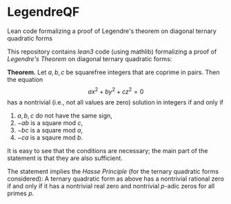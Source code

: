 # LegendreQF
Lean code formalizing a proof of Legendre's theorem on diagonal ternary quadratic forms

This repository contains *lean3* code (using mathlib) formalizing a proof of
 *Legendre's Theorem* on diagonal ternary quadratic forms:

 **Theorem.** Let $a, b, c$ be squarefree integers that are coprime in pairs.
 Then the equation
 $$a x^2 + b y^2 + c z^2 = 0$$
 has a nontrivial (i.e., not all values are zero) solution in integers if and
 only if
 1. $a, b, c$ do not have the same sign,
 2. $-ab$ is a square mod $c$,
 3. $-bc$ is a square mod $a$,
 4. $-ca$ is a sqaure mod $b$.

 It is easy to see that the conditions are necessary; the main part of the
 statement is that they are also sufficient.

 The statement implies the *Hasse Principle* (for the ternary quadratic forms considered):
 A ternary quadratic form as above has a nontrivial rational zero if and only if
 it has a nontrivial real zero and nontrivial $p$-adic zeros for all primes $p$.
